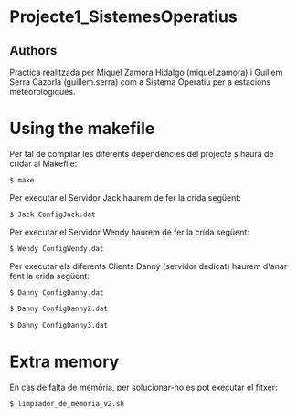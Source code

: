 # Projecte1_SistemesOperatius

## Authors
Practica realitzada per Miquel Zamora Hidalgo (miquel.zamora) i Guillem Serra Cazorla (guillem.serra) com a Sistema Operatiu per a estacions meteorològiques. 

# Using the makefile
Per tal de compilar les diferents dependències del projecte s'haurà de cridar al Makefile: 
```sh
$ make
```
Per executar el Servidor Jack haurem de fer la crida següent:
```sh
$ Jack ConfigJack.dat
```
Per executar el Servidor Wendy haurem de fer la crida següent:
```sh
$ Wendy ConfigWendy.dat
```
Per executar els diferents Clients Danny (servidor dedicat) haurem d'anar fent la crida següent:
```sh
$ Danny ConfigDanny.dat
```
```sh
$ Danny ConfigDanny2.dat
```
```sh
$ Danny ConfigDanny3.dat
```

# Extra memory
En cas de falta de memòria, per solucionar-ho es pot executar el fitxer:
```sh
$ limpiador_de_memoria_v2.sh
```